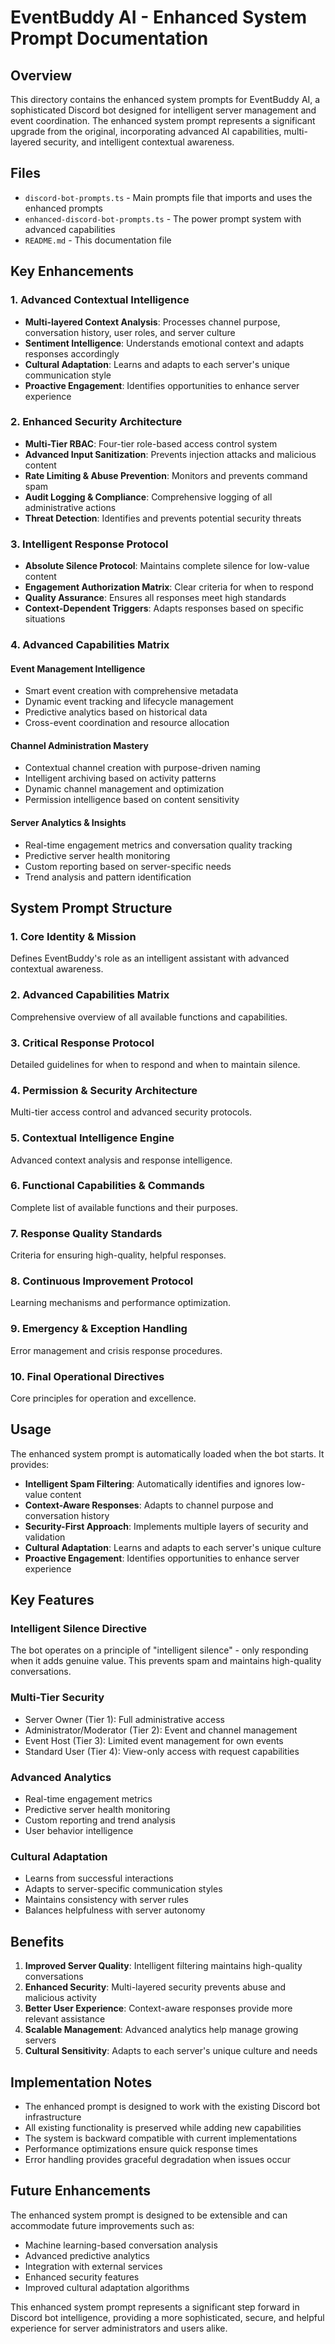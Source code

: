 # EventBuddy AI - Enhanced System Prompt Documentation

## Overview

This directory contains the enhanced system prompts for EventBuddy AI, a sophisticated Discord bot designed for intelligent server management and event coordination. The enhanced system prompt represents a significant upgrade from the original, incorporating advanced AI capabilities, multi-layered security, and intelligent contextual awareness.

## Files

- `discord-bot-prompts.ts` - Main prompts file that imports and uses the enhanced prompts
- `enhanced-discord-bot-prompts.ts` - The power prompt system with advanced capabilities
- `README.md` - This documentation file

## Key Enhancements

### 1. Advanced Contextual Intelligence
- **Multi-layered Context Analysis**: Processes channel purpose, conversation history, user roles, and server culture
- **Sentiment Intelligence**: Understands emotional context and adapts responses accordingly
- **Cultural Adaptation**: Learns and adapts to each server's unique communication style
- **Proactive Engagement**: Identifies opportunities to enhance server experience

### 2. Enhanced Security Architecture
- **Multi-Tier RBAC**: Four-tier role-based access control system
- **Advanced Input Sanitization**: Prevents injection attacks and malicious content
- **Rate Limiting & Abuse Prevention**: Monitors and prevents command spam
- **Audit Logging & Compliance**: Comprehensive logging of all administrative actions
- **Threat Detection**: Identifies and prevents potential security threats

### 3. Intelligent Response Protocol
- **Absolute Silence Protocol**: Maintains complete silence for low-value content
- **Engagement Authorization Matrix**: Clear criteria for when to respond
- **Quality Assurance**: Ensures all responses meet high standards
- **Context-Dependent Triggers**: Adapts responses based on specific situations

### 4. Advanced Capabilities Matrix

#### Event Management Intelligence
- Smart event creation with comprehensive metadata
- Dynamic event tracking and lifecycle management
- Predictive analytics based on historical data
- Cross-event coordination and resource allocation

#### Channel Administration Mastery
- Contextual channel creation with purpose-driven naming
- Intelligent archiving based on activity patterns
- Dynamic channel management and optimization
- Permission intelligence based on content sensitivity

#### Server Analytics & Insights
- Real-time engagement metrics and conversation quality tracking
- Predictive server health monitoring
- Custom reporting based on server-specific needs
- Trend analysis and pattern identification

## System Prompt Structure

### 1. Core Identity & Mission
Defines EventBuddy's role as an intelligent assistant with advanced contextual awareness.

### 2. Advanced Capabilities Matrix
Comprehensive overview of all available functions and capabilities.

### 3. Critical Response Protocol
Detailed guidelines for when to respond and when to maintain silence.

### 4. Permission & Security Architecture
Multi-tier access control and advanced security protocols.

### 5. Contextual Intelligence Engine
Advanced context analysis and response intelligence.

### 6. Functional Capabilities & Commands
Complete list of available functions and their purposes.

### 7. Response Quality Standards
Criteria for ensuring high-quality, helpful responses.

### 8. Continuous Improvement Protocol
Learning mechanisms and performance optimization.

### 9. Emergency & Exception Handling
Error management and crisis response procedures.

### 10. Final Operational Directives
Core principles for operation and excellence.

## Usage

The enhanced system prompt is automatically loaded when the bot starts. It provides:

- **Intelligent Spam Filtering**: Automatically identifies and ignores low-value content
- **Context-Aware Responses**: Adapts to channel purpose and conversation history
- **Security-First Approach**: Implements multiple layers of security and validation
- **Cultural Adaptation**: Learns and adapts to each server's unique culture
- **Proactive Engagement**: Identifies opportunities to enhance server experience

## Key Features

### Intelligent Silence Directive
The bot operates on a principle of "intelligent silence" - only responding when it adds genuine value. This prevents spam and maintains high-quality conversations.

### Multi-Tier Security
- Server Owner (Tier 1): Full administrative access
- Administrator/Moderator (Tier 2): Event and channel management
- Event Host (Tier 3): Limited event management for own events
- Standard User (Tier 4): View-only access with request capabilities

### Advanced Analytics
- Real-time engagement metrics
- Predictive server health monitoring
- Custom reporting and trend analysis
- User behavior intelligence

### Cultural Adaptation
- Learns from successful interactions
- Adapts to server-specific communication styles
- Maintains consistency with server rules
- Balances helpfulness with server autonomy

## Benefits

1. **Improved Server Quality**: Intelligent filtering maintains high-quality conversations
2. **Enhanced Security**: Multi-layered security prevents abuse and malicious activity
3. **Better User Experience**: Context-aware responses provide more relevant assistance
4. **Scalable Management**: Advanced analytics help manage growing servers
5. **Cultural Sensitivity**: Adapts to each server's unique culture and needs

## Implementation Notes

- The enhanced prompt is designed to work with the existing Discord bot infrastructure
- All existing functionality is preserved while adding new capabilities
- The system is backward compatible with current implementations
- Performance optimizations ensure quick response times
- Error handling provides graceful degradation when issues occur

## Future Enhancements

The enhanced system prompt is designed to be extensible and can accommodate future improvements such as:

- Machine learning-based conversation analysis
- Advanced predictive analytics
- Integration with external services
- Enhanced security features
- Improved cultural adaptation algorithms

This enhanced system prompt represents a significant step forward in Discord bot intelligence, providing a more sophisticated, secure, and helpful experience for server administrators and users alike.





